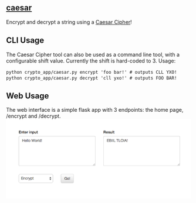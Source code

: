 ## [caesar](http://www.xmunoz.com/encryption)
Encrypt and decrypt a string using a [Caesar Cipher](https://en.wikipedia.org/wiki/Caesar_cipher)!

## CLI Usage

The Caesar Cipher tool can also be used as a command line tool, with a configurable shift value. Currently the shift is hard-coded to 3. Usage:

    python crypto_app/caesar.py encrypt 'foo bar!' # outputs CLL YXO!
    python crypto_app/caesar.py decrypt 'cll yxo!' # outputs FOO BAR!

## Web Usage
The web interface is a simple flask app with 3 endpoints: the home page, /encrypt and /decrypt.
![I'm not a designer...](https://raw.githubusercontent.com/xmunoz/beaconinsidechallenge/master/screenshot.png)
